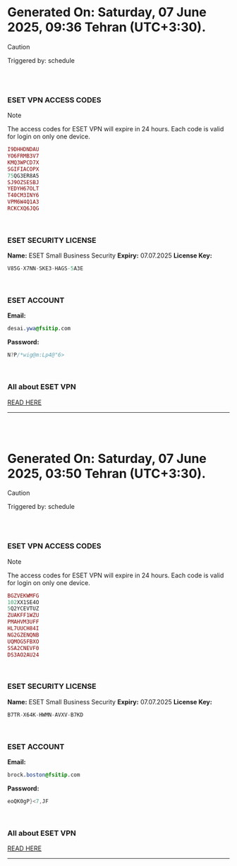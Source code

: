 # Generated On: Saturday, 07 June 2025, 09:36 Tehran (UTC+3:30).

> [!CAUTION]
> Triggered by: schedule

<br><br>

### ESET VPN ACCESS CODES

> [!NOTE]
> The access codes for ESET VPN will expire in 24 hours.
> Each code is valid for login on only one device.

```ruby
I9DHHDNDAU
YO6FRMB3V7
KMQ3WPCD7X
SGIFIACOPX
75QG3ER8A5
SJ9OZSESBJ
YEDYH67OLT
T40CM3INY6
VPM6W4Q1A3
RCKCXQ6JQG
```

<br>

### ESET SECURITY LICENSE

**Name:** ESET Small Business Security
**Expiry:** 07.07.2025
**License Key:**

```POV-Ray SDL
V85G-X7NN-SKE3-HAGS-5A3E
```

<br>

### ESET ACCOUNT

**Email:**

```CSS
desai.ywa@fsitip.com
```

**Password:**

```POV-Ray SDL
N?P/*wig@m:Lp4@"6>
```

<br>

### All about ESET VPN

[READ HERE](https://t.me/F_NiREvil/2113)

---

<br><br>

# Generated On: Saturday, 07 June 2025, 03:50 Tehran (UTC+3:30).

> [!CAUTION]
> Triggered by: schedule

<br><br>

### ESET VPN ACCESS CODES

> [!NOTE]
> The access codes for ESET VPN will expire in 24 hours.
> Each code is valid for login on only one device.

```ruby
BGZVEKWMFG
102XX1SE4O
5Q2YCEVTUZ
ZUAKFF1WZU
PMAHVM3UFF
HL7UUCH84I
NG2GZENQNB
UQMOG5FBXO
SSA2CNEVF0
DS3AO2AU24
```

<br>

### ESET SECURITY LICENSE

**Name:** ESET Small Business Security
**Expiry:** 07.07.2025
**License Key:**

```POV-Ray SDL
B7TR-X64K-HWMN-AVXV-B7KD
```

<br>

### ESET ACCOUNT

**Email:**

```CSS
brock.boston@fsitip.com
```

**Password:**

```POV-Ray SDL
eoQK0gP}<7,JF
```

<br>

### All about ESET VPN

[READ HERE](https://t.me/F_NiREvil/2113)

---

<br><br>

